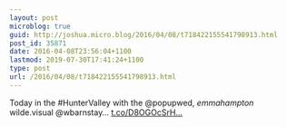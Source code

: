 ```yaml
---
layout: post
microblog: true
guid: http://joshua.micro.blog/2016/04/08/t718422155541798913.html
post_id: 35871
date: 2016-04-08T23:56:04+1100
lastmod: 2019-07-30T17:41:24+1100
type: post
url: /2016/04/08/t718422155541798913.html
---
```

Today in the #HunterValley with the @popupwed, _emmahampton_ wilde.visual @wbarnstay… [t.co/D8OGOcSrH...](https://t.co/D8OGOcSrHH)
